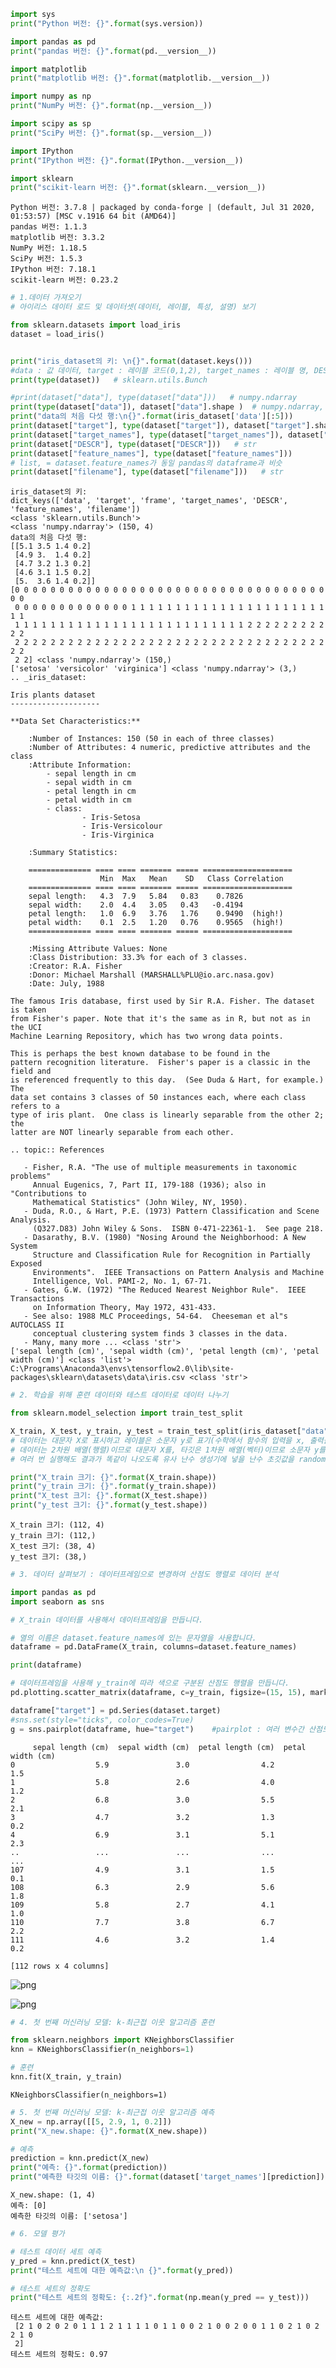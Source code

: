```python
import sys
print("Python 버전: {}".format(sys.version))

import pandas as pd
print("pandas 버전: {}".format(pd.__version__))

import matplotlib
print("matplotlib 버전: {}".format(matplotlib.__version__))

import numpy as np
print("NumPy 버전: {}".format(np.__version__))

import scipy as sp
print("SciPy 버전: {}".format(sp.__version__))

import IPython
print("IPython 버전: {}".format(IPython.__version__))

import sklearn
print("scikit-learn 버전: {}".format(sklearn.__version__))
```

    Python 버전: 3.7.8 | packaged by conda-forge | (default, Jul 31 2020, 01:53:57) [MSC v.1916 64 bit (AMD64)]
    pandas 버전: 1.1.3
    matplotlib 버전: 3.3.2
    NumPy 버전: 1.18.5
    SciPy 버전: 1.5.3
    IPython 버전: 7.18.1
    scikit-learn 버전: 0.23.2
    


```python
# 1.데이터 가져오기
# 아이리스 데이터 로드 및 데이터셋(데이터, 레이블, 특성, 설명) 보기

from sklearn.datasets import load_iris
dataset = load_iris()


print("iris_dataset의 키: \n{}".format(dataset.keys()))    
#data : 값 데이터, target : 레이블 코드(0,1,2), target_names : 레이블 명, DESCR : 설명, feature_names : 특성 명(칼럼)
print(type(dataset))   # sklearn.utils.Bunch

#print(dataset["data"], type(dataset["data"]))   # numpy.ndarray
print(type(dataset["data"]), dataset["data"].shape )  # numpy.ndarray, (150,4)
print("data의 처음 다섯 행:\n{}".format(iris_dataset['data'][:5]))
print(dataset["target"], type(dataset["target"]), dataset["target"].shape )  # numpy.ndarray, (150,)
print(dataset["target_names"], type(dataset["target_names"]), dataset["target_names"].shape)   # numpy.ndarray, (3,)
print(dataset["DESCR"], type(dataset["DESCR"]))   # str
print(dataset["feature_names"], type(dataset["feature_names"]))   
# list, = dataset.feature_names가 동일 pandas의 dataframe과 비슷
print(dataset["filename"], type(dataset["filename"]))   # str

```

    iris_dataset의 키: 
    dict_keys(['data', 'target', 'frame', 'target_names', 'DESCR', 'feature_names', 'filename'])
    <class 'sklearn.utils.Bunch'>
    <class 'numpy.ndarray'> (150, 4)
    data의 처음 다섯 행:
    [[5.1 3.5 1.4 0.2]
     [4.9 3.  1.4 0.2]
     [4.7 3.2 1.3 0.2]
     [4.6 3.1 1.5 0.2]
     [5.  3.6 1.4 0.2]]
    [0 0 0 0 0 0 0 0 0 0 0 0 0 0 0 0 0 0 0 0 0 0 0 0 0 0 0 0 0 0 0 0 0 0 0 0 0
     0 0 0 0 0 0 0 0 0 0 0 0 0 1 1 1 1 1 1 1 1 1 1 1 1 1 1 1 1 1 1 1 1 1 1 1 1
     1 1 1 1 1 1 1 1 1 1 1 1 1 1 1 1 1 1 1 1 1 1 1 1 1 1 2 2 2 2 2 2 2 2 2 2 2
     2 2 2 2 2 2 2 2 2 2 2 2 2 2 2 2 2 2 2 2 2 2 2 2 2 2 2 2 2 2 2 2 2 2 2 2 2
     2 2] <class 'numpy.ndarray'> (150,)
    ['setosa' 'versicolor' 'virginica'] <class 'numpy.ndarray'> (3,)
    .. _iris_dataset:
    
    Iris plants dataset
    --------------------
    
    **Data Set Characteristics:**
    
        :Number of Instances: 150 (50 in each of three classes)
        :Number of Attributes: 4 numeric, predictive attributes and the class
        :Attribute Information:
            - sepal length in cm
            - sepal width in cm
            - petal length in cm
            - petal width in cm
            - class:
                    - Iris-Setosa
                    - Iris-Versicolour
                    - Iris-Virginica
                    
        :Summary Statistics:
    
        ============== ==== ==== ======= ===== ====================
                        Min  Max   Mean    SD   Class Correlation
        ============== ==== ==== ======= ===== ====================
        sepal length:   4.3  7.9   5.84   0.83    0.7826
        sepal width:    2.0  4.4   3.05   0.43   -0.4194
        petal length:   1.0  6.9   3.76   1.76    0.9490  (high!)
        petal width:    0.1  2.5   1.20   0.76    0.9565  (high!)
        ============== ==== ==== ======= ===== ====================
    
        :Missing Attribute Values: None
        :Class Distribution: 33.3% for each of 3 classes.
        :Creator: R.A. Fisher
        :Donor: Michael Marshall (MARSHALL%PLU@io.arc.nasa.gov)
        :Date: July, 1988
    
    The famous Iris database, first used by Sir R.A. Fisher. The dataset is taken
    from Fisher's paper. Note that it's the same as in R, but not as in the UCI
    Machine Learning Repository, which has two wrong data points.
    
    This is perhaps the best known database to be found in the
    pattern recognition literature.  Fisher's paper is a classic in the field and
    is referenced frequently to this day.  (See Duda & Hart, for example.)  The
    data set contains 3 classes of 50 instances each, where each class refers to a
    type of iris plant.  One class is linearly separable from the other 2; the
    latter are NOT linearly separable from each other.
    
    .. topic:: References
    
       - Fisher, R.A. "The use of multiple measurements in taxonomic problems"
         Annual Eugenics, 7, Part II, 179-188 (1936); also in "Contributions to
         Mathematical Statistics" (John Wiley, NY, 1950).
       - Duda, R.O., & Hart, P.E. (1973) Pattern Classification and Scene Analysis.
         (Q327.D83) John Wiley & Sons.  ISBN 0-471-22361-1.  See page 218.
       - Dasarathy, B.V. (1980) "Nosing Around the Neighborhood: A New System
         Structure and Classification Rule for Recognition in Partially Exposed
         Environments".  IEEE Transactions on Pattern Analysis and Machine
         Intelligence, Vol. PAMI-2, No. 1, 67-71.
       - Gates, G.W. (1972) "The Reduced Nearest Neighbor Rule".  IEEE Transactions
         on Information Theory, May 1972, 431-433.
       - See also: 1988 MLC Proceedings, 54-64.  Cheeseman et al"s AUTOCLASS II
         conceptual clustering system finds 3 classes in the data.
       - Many, many more ... <class 'str'>
    ['sepal length (cm)', 'sepal width (cm)', 'petal length (cm)', 'petal width (cm)'] <class 'list'>
    C:\Programs\Anaconda3\envs\tensorflow2.0\lib\site-packages\sklearn\datasets\data\iris.csv <class 'str'>
    


```python
# 2. 학습을 위해 훈련 데이터와 테스트 데이터로 데이터 나누기

from sklearn.model_selection import train_test_split

X_train, X_test, y_train, y_test = train_test_split(iris_dataset["data"], iris_dataset["target"], random_state=0)
# 데이터는 대문자 X로 표시하고 레이블은 소문자 y로 표기(수학에서 함수의 입력을 x, 출력을 y로 나타내는 표준 공식 f(x)=y에서 유래)
# 데이터는 2차원 배열(행렬)이므로 대문자 X를, 타깃은 1차원 배열(벡터)이므로 소문자 y를 사용
# 여러 번 실행해도 결과가 똑같이 나오도록 유사 난수 생성기에 넣을 난수 초깃값을 random_state 매개변수로 전달,항상 random_state를 고정

print("X_train 크기: {}".format(X_train.shape))
print("y_train 크기: {}".format(y_train.shape))
print("X_test 크기: {}".format(X_test.shape))
print("y_test 크기: {}".format(y_test.shape))
```

    X_train 크기: (112, 4)
    y_train 크기: (112,)
    X_test 크기: (38, 4)
    y_test 크기: (38,)
    


```python
# 3. 데이터 살펴보기 : 데이터프레임으로 변경하여 산점도 행렬로 데이터 분석

import pandas as pd
import seaborn as sns

# X_train 데이터를 사용해서 데이터프레임을 만듭니다.

# 열의 이름은 dataset.feature_names에 있는 문자열을 사용합니다.
dataframe = pd.DataFrame(X_train, columns=dataset.feature_names)

print(dataframe)

# 데이터프레임을 사용해 y_train에 따라 색으로 구분된 산점도 행렬을 만듭니다.
pd.plotting.scatter_matrix(dataframe, c=y_train, figsize=(15, 15), marker='o',hist_kwds={'bins': 20}, s=60, alpha=.8)

dataframe["target"] = pd.Series(dataset.target)
#sns.set(style="ticks", color_codes=True)
g = sns.pairplot(dataframe, hue="target")    #pairplot : 여러 변수간 산점도, hue : 범례

```

         sepal length (cm)  sepal width (cm)  petal length (cm)  petal width (cm)
    0                  5.9               3.0                4.2               1.5
    1                  5.8               2.6                4.0               1.2
    2                  6.8               3.0                5.5               2.1
    3                  4.7               3.2                1.3               0.2
    4                  6.9               3.1                5.1               2.3
    ..                 ...               ...                ...               ...
    107                4.9               3.1                1.5               0.1
    108                6.3               2.9                5.6               1.8
    109                5.8               2.7                4.1               1.0
    110                7.7               3.8                6.7               2.2
    111                4.6               3.2                1.4               0.2
    
    [112 rows x 4 columns]
    


![png](output_3_1.png)



![png](output_3_2.png)



```python
# 4. 첫 번째 머신러닝 모델: k-최근접 이웃 알고리즘 훈련

from sklearn.neighbors import KNeighborsClassifier
knn = KNeighborsClassifier(n_neighbors=1)

# 훈련
knn.fit(X_train, y_train)

```




    KNeighborsClassifier(n_neighbors=1)




```python
# 5. 첫 번째 머신러닝 모델: k-최근접 이웃 알고리즘 예측
X_new = np.array([[5, 2.9, 1, 0.2]])
print("X_new.shape: {}".format(X_new.shape))

# 예측
prediction = knn.predict(X_new)
print("예측: {}".format(prediction))
print("예측한 타깃의 이름: {}".format(dataset['target_names'][prediction]))
```

    X_new.shape: (1, 4)
    예측: [0]
    예측한 타깃의 이름: ['setosa']
    


```python
# 6. 모델 평가

# 테스트 데이터 세트 예측
y_pred = knn.predict(X_test)
print("테스트 세트에 대한 예측값:\n {}".format(y_pred))

# 테스트 세트의 정확도
print("테스트 세트의 정확도: {:.2f}".format(np.mean(y_pred == y_test)))
```

    테스트 세트에 대한 예측값:
     [2 1 0 2 0 2 0 1 1 1 2 1 1 1 1 0 1 1 0 0 2 1 0 0 2 0 0 1 1 0 2 1 0 2 2 1 0
     2]
    테스트 세트의 정확도: 0.97
    
